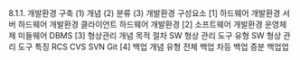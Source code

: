8.1.1. 개발환경 구축
(1) 개념
(2) 분류
(3) 개발환경 구성요소
  [1] 하드웨어 개발환경
    서버 하드웨어 개발환경
    클라이언트 하드웨어 개발환경
  [2] 소프트웨어 개발환경
    운영체제
    미들웨어
    DBMS
  [3] 형상관리
    개념
    목적
    절차
    SW 형상 관리 도구 유형
    SW 형상 관리 도구 특징
      RCS
      CVS
      SVN
      Git
  [4] 백업
    개념
    유형
      전체 백업
      차등 백업
      증분 백업업